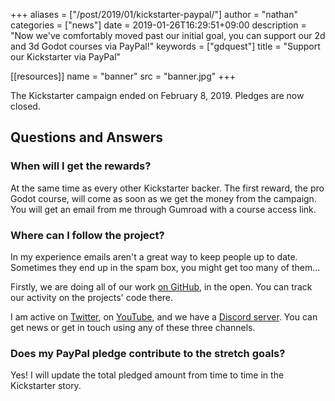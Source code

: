 +++
aliases = ["/post/2019/01/kickstarter-paypal/"]
author = "nathan"
categories = ["news"]
date = 2019-01-26T16:29:51+09:00
description = "Now we've comfortably moved past our initial goal, you can support our 2d and 3d Godot courses via PayPal!"
keywords = ["gdquest"]
title = "Support our Kickstarter via PayPal"

[[resources]]
name = "banner"
src = "banner.jpg"
+++


The Kickstarter campaign ended on February 8, 2019. Pledges are now closed.

## Questions and Answers

### When will I get the rewards?

At the same time as every other Kickstarter backer. The first reward, the pro Godot course, will come as soon as we get the money from the campaign. You will get an email from me through Gumroad with a course access link.

### Where can I follow the project?

In my experience emails aren't a great way to keep people up to date. Sometimes they end up in the spam box, you might get too many of them...

Firstly, we are doing all of our work [on GitHub](//github.com/GDQuest/), in the open. You can track our activity on the projects' code there.

I am active on [Twitter](//twitter.com/NathanGDQuest), on [YouTube](//www.youtube.com/c/gdquest/), and we have a [Discord server](//discord.gg/87NNb3Z). You can get news or get in touch using any of these three channels.

### Does my PayPal pledge contribute to the stretch goals?

Yes! I will update the total pledged amount from time to time in the Kickstarter story.
